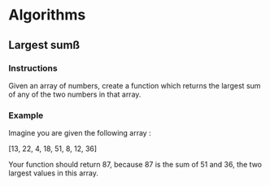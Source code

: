 # Algorithms

## Largest sumß

### Instructions

Given an array of numbers, create a function which returns the largest sum of any of the two numbers in that array.

### Example
Imagine you are given the following array :

[13, 22, 4, 18, 51, 8, 12, 36]

Your function should return 87, because 87 is the sum of 51 and 36, the two largest values in this array. 